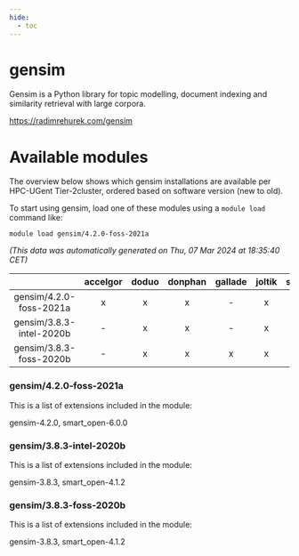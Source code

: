 ```yaml
---
hide:
  - toc
---
```


gensim
======


Gensim is a Python library for topic modelling, document indexing and similarity retrieval with large corpora.

https://radimrehurek.com/gensim
# Available modules


The overview below shows which gensim installations are available per HPC-UGent Tier-2cluster, ordered based on software version (new to old).

To start using gensim, load one of these modules using a `module load` command like:

```shell
module load gensim/4.2.0-foss-2021a
```

*(This data was automatically generated on Thu, 07 Mar 2024 at 18:35:40 CET)*  

| |accelgor|doduo|donphan|gallade|joltik|skitty|
| :---: | :---: | :---: | :---: | :---: | :---: | :---: |
|gensim/4.2.0-foss-2021a|x|x|x|-|x|x|
|gensim/3.8.3-intel-2020b|-|x|x|-|x|x|
|gensim/3.8.3-foss-2020b|-|x|x|x|x|x|


### gensim/4.2.0-foss-2021a

This is a list of extensions included in the module:

gensim-4.2.0, smart_open-6.0.0

### gensim/3.8.3-intel-2020b

This is a list of extensions included in the module:

gensim-3.8.3, smart_open-4.1.2

### gensim/3.8.3-foss-2020b

This is a list of extensions included in the module:

gensim-3.8.3, smart_open-4.1.2